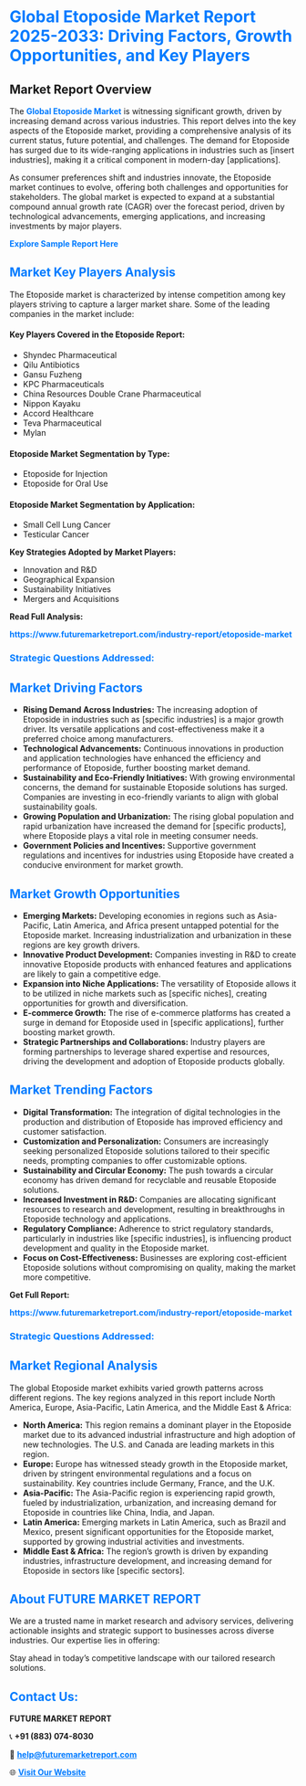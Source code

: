 <h1 style="color: #007BFF;">Global Etoposide Market Report 2025-2033: Driving Factors, Growth Opportunities, and Key Players</h1>

<section id="overview">
<h2>Market Report Overview</h2>
<p>The <a href="https://www.futuremarketreport.com/industry-report/etoposide-market" style="color: #007BFF; text-decoration: none;"><strong>Global Etoposide Market</strong></a> is witnessing significant growth, driven by increasing demand across various industries. This report delves into the key aspects of the Etoposide market, providing a comprehensive analysis of its current status, future potential, and challenges. The demand for Etoposide has surged due to its wide-ranging applications in industries such as [insert industries], making it a critical component in modern-day [applications].</p>
<p>As consumer preferences shift and industries innovate, the Etoposide market continues to evolve, offering both challenges and opportunities for stakeholders. The global market is expected to expand at a substantial compound annual growth rate (CAGR) over the forecast period, driven by technological advancements, emerging applications, and increasing investments by major players.</p>
</section>

<section id="overview">
<p><a href="https://www.futuremarketreport.com/request-sample/reportId=104398" style="color: #007BFF; text-decoration: none;"><strong>Explore Sample Report Here</strong></a></p>
</section>

<section id="key-players">
<h2 style="color: #007BFF;">Market Key Players Analysis</h2>
<p>The Etoposide market is characterized by intense competition among key players striving to capture a larger market share. Some of the leading companies in the market include:</p>
<h4>Key Players Covered in the Etoposide Report:</h4>
<ul><li>Shyndec Pharmaceutical</li><li>Qilu Antibiotics</li><li>Gansu Fuzheng</li><li>KPC Pharmaceuticals</li><li>China Resources Double Crane Pharmaceutical</li><li>Nippon Kayaku</li><li>Accord Healthcare</li><li>Teva Pharmaceutical</li><li>Mylan</li></ul>
<h4>Etoposide Market Segmentation by Type:</h4>
<ul><li>Etoposide for Injection</li><li>Etoposide for Oral Use</li></ul>

<h4>Etoposide Market Segmentation by Application:</h4>
<ul><li>Small Cell Lung Cancer</li><li>Testicular Cancer</li></ul>
<p><strong>Key Strategies Adopted by Market Players:</strong></p>
<ul>
<li>Innovation and R&D</li>
<li>Geographical Expansion</li>
<li>Sustainability Initiatives</li>
<li>Mergers and Acquisitions</li>
</ul>
</section>

<section>
<p><strong>Read Full Analysis: </strong></p><a href="https://www.futuremarketreport.com/industry-report/etoposide-market" style="color: #007BFF; text-decoration: none;"><strong>https://www.futuremarketreport.com/industry-report/etoposide-market</strong></a>
<h3 style="color: #007BFF;">Strategic Questions Addressed:</h3>
</section>

<section id="driving-factors">
<h2 style="color: #007BFF;">Market Driving Factors</h2>
<ul>
<li><strong>Rising Demand Across Industries:</strong> The increasing adoption of Etoposide in industries such as [specific industries] is a major growth driver. Its versatile applications and cost-effectiveness make it a preferred choice among manufacturers.</li>
<li><strong>Technological Advancements:</strong> Continuous innovations in production and application technologies have enhanced the efficiency and performance of Etoposide, further boosting market demand.</li>
<li><strong>Sustainability and Eco-Friendly Initiatives:</strong> With growing environmental concerns, the demand for sustainable Etoposide solutions has surged. Companies are investing in eco-friendly variants to align with global sustainability goals.</li>
<li><strong>Growing Population and Urbanization:</strong> The rising global population and rapid urbanization have increased the demand for [specific products], where Etoposide plays a vital role in meeting consumer needs.</li>
<li><strong>Government Policies and Incentives:</strong> Supportive government regulations and incentives for industries using Etoposide have created a conducive environment for market growth.</li>
</ul>
</section>

<section id="growth-opportunities">
<h2 style="color: #007BFF;">Market Growth Opportunities</h2>
<ul>
<li><strong>Emerging Markets:</strong> Developing economies in regions such as Asia-Pacific, Latin America, and Africa present untapped potential for the Etoposide market. Increasing industrialization and urbanization in these regions are key growth drivers.</li>
<li><strong>Innovative Product Development:</strong> Companies investing in R&D to create innovative Etoposide products with enhanced features and applications are likely to gain a competitive edge.</li>
<li><strong>Expansion into Niche Applications:</strong> The versatility of Etoposide allows it to be utilized in niche markets such as [specific niches], creating opportunities for growth and diversification.</li>
<li><strong>E-commerce Growth:</strong> The rise of e-commerce platforms has created a surge in demand for Etoposide used in [specific applications], further boosting market growth.</li>
<li><strong>Strategic Partnerships and Collaborations:</strong> Industry players are forming partnerships to leverage shared expertise and resources, driving the development and adoption of Etoposide products globally.</li>
</ul>
</section>

<section id="trending-factors">
<h2 style="color: #007BFF;">Market Trending Factors</h2>
<ul>
<li><strong>Digital Transformation:</strong> The integration of digital technologies in the production and distribution of Etoposide has improved efficiency and customer satisfaction.</li>
<li><strong>Customization and Personalization:</strong> Consumers are increasingly seeking personalized Etoposide solutions tailored to their specific needs, prompting companies to offer customizable options.</li>
<li><strong>Sustainability and Circular Economy:</strong> The push towards a circular economy has driven demand for recyclable and reusable Etoposide solutions.</li>
<li><strong>Increased Investment in R&D:</strong> Companies are allocating significant resources to research and development, resulting in breakthroughs in Etoposide technology and applications.</li>
<li><strong>Regulatory Compliance:</strong> Adherence to strict regulatory standards, particularly in industries like [specific industries], is influencing product development and quality in the Etoposide market.</li>
<li><strong>Focus on Cost-Effectiveness:</strong> Businesses are exploring cost-efficient Etoposide solutions without compromising on quality, making the market more competitive.</li>
</ul>
</section>

<section>
<p><strong>Get Full Report: </strong></p><a href="https://www.futuremarketreport.com/industry-report/etoposide-market" style="color: #007BFF; text-decoration: none;"><strong>https://www.futuremarketreport.com/industry-report/etoposide-market</strong></a>
<h3 style="color: #007BFF;">Strategic Questions Addressed:</h3>
</section>


<section id="regional-analysis">
<h2 style="color: #007BFF;">Market Regional Analysis</h2>
<p>The global Etoposide market exhibits varied growth patterns across different regions. The key regions analyzed in this report include North America, Europe, Asia-Pacific, Latin America, and the Middle East & Africa:</p>
<ul>
<li><strong>North America:</strong> This region remains a dominant player in the Etoposide market due to its advanced industrial infrastructure and high adoption of new technologies. The U.S. and Canada are leading markets in this region.</li>
<li><strong>Europe:</strong> Europe has witnessed steady growth in the Etoposide market, driven by stringent environmental regulations and a focus on sustainability. Key countries include Germany, France, and the U.K.</li>
<li><strong>Asia-Pacific:</strong> The Asia-Pacific region is experiencing rapid growth, fueled by industrialization, urbanization, and increasing demand for Etoposide in countries like China, India, and Japan.</li>
<li><strong>Latin America:</strong> Emerging markets in Latin America, such as Brazil and Mexico, present significant opportunities for the Etoposide market, supported by growing industrial activities and investments.</li>
<li><strong>Middle East & Africa:</strong> The region’s growth is driven by expanding industries, infrastructure development, and increasing demand for Etoposide in sectors like [specific sectors].</li>
</ul>
</section>

<footer>
<h2 style="color: #007BFF;">About FUTURE MARKET REPORT</h2>
<p>We are a trusted name in market research and advisory services, delivering actionable insights and strategic support to businesses across diverse industries. Our expertise lies in offering:</p>

<p>Stay ahead in today’s competitive landscape with our tailored research solutions.</p>

<h2 style="color: #007BFF;">Contact Us:</h2>
<p><strong>FUTURE MARKET REPORT</strong></p>
<p>📞 <strong>+91 (883) 074-8030</strong></p>
<p>📧 <strong><a href="mailto:help@futuremarketreport.com" style="color: #007BFF;">help@futuremarketreport.com</a></strong></p>
<p>🌐 <strong><a href="https://www.futuremarketreport.com/" style="color: #007BFF;">Visit Our Website</a></strong></p>
</footer>
